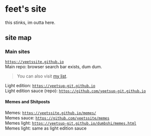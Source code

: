 # feet's site

this stinks, im outta here.
<section id="sitemap">

# site map

### Main sites  
[`https://yeetssite.github.io`](https://yeetssite.github.io)  
Main repo: browser search bar exists, dum dum.  
> You can also visit [my list](https://github.com/stars/yeetssite/lists/yeet-s-site).

Light edition: [`https://yeetsup-git.github.io`](https://yeetssite.github.io)  
Light edition sauce (repo): [`https://github.com/yeetsup-git.github.io`](https://github.com/yeetsup-git.github.io)  

<section id="Memes+Shitposts">

#### Memes and Shitposts

Memes: [`https://yeetssite.github.io/memes/`](https://yeetssite.github.io/memes/)  
Memes sauce: [`https://github.com/yeetssite/memes`](https://github.com/yeetssite/memes)  
Memes light: [`https://yeetsup-git.github.io/dumbshi/memes.html`](https://yeetsup-git.github.io/dumbshi/memes.html)  
Memes light: same as light edition sauce  

</section>
</section>
